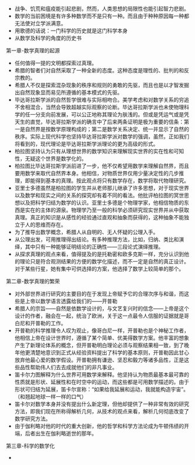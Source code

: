   * 战争、饥荒和瘟疫能引起悲剧，然而，人类思想的局限性也能引起智力悲剧。
  * 数学的当前困境是有许多种数学而不是只有一种。而且由于种种原因每一种都无法使对立学派满意。
  * 用歌德的话说：一门科学的历史就是这门科学本身
  * 从数学及科学的角度的历史书

  

第一章-数学真理的起源

  * 任何值得一提的文明都探索过真理。
  * 希腊的智者们对自然采取了一种全新的态度。这种态度是理性的、批判的和反宗教的。
  * 希腊人不仅是探索混杂现象的秩序和规则的勇敢的先驱，而且也是以才智发掘出自然现象显而易见所遵循的基本模式的先驱。
  * 毕达哥拉斯学派的自然哲学很难与实际相吻合。美学考虑和对数学关系的穷追不舍相混合，当然会导致超越实际观察的论断。毕达哥拉斯学派也未使物理科学的任一分支向前发展，可以公正地称其理论为肤浅的。但或是凭运气或是凭天生的直觉，毕达哥拉斯学派的确言中了后来两条证明是极为重要的信条：第一是自然界是按数学原理构成的；第二是数学关系决定、统一并显示了自然的秩序。实际上现代科学也坚持毕达哥拉斯学派对数学的强调，虽然，正如我们将看到的，现代理论是毕达哥拉斯学派理论的更为高级的形式。
  * 柏拉图坚持认为只有从理想世界的数学知识来理解现实世界的实在性和可知性，无疑这个世界是数学化的。
  * 柏拉图比毕达哥拉斯学派前进了一步，他不仅希望用数学来理解自然界，而且要用数学来取代自然界本身。他相信，对物质世界仅用少量决定性的几步推理，即能得到基本的真理。按此观点将只有数学存在，数学将取代物理研究。
  * 亚里士多德虽然是柏拉图的学生并从老师那儿继承了许多思想，对于现实世界以及数学和现实之间的关系的探究却有着不同的看法。他批评柏拉图的冥世思想以及把科学归结为数学的认识。亚里士多德是个物理学家，他相信物质的东西是实在的主体的源泉。物理学乃至一般的科学必须研究现实世界并从中获取真理。真正的知识是从感性的经验通过直观和抽象而获得的，这种抽象不能独立于人的思维而存在。
  * 为了推导出数学概念，希腊人从自明的、无人怀疑的公理入手。
  * 从公理出发，可用推理得出结论。有多种推理方法，比如，归纳、类比和演绎，其中只有一种能够证明结论的正确性——三段论式演绎推理。
  * 从探求真理的观点来看，值得提及的是托勒密和欧多克斯一样，充分认识到他的理论只是符合观测结果的方便的数学化描述，而不一定是自然的真正设计。对于某些行星，她有集中可供选择的方案，他选择了数学上较简单的那个。

  

第二章-数学真理的繁荣

  * 对外部世界进行研究的主要目的在于发现上帝赋予它的合理次序与和谐，而这些是上帝以数学语言透露给我们的——开普勒
  * 希腊人的宗旨——自然是依数学设计的，与文艺复兴时的信念——上帝是这个设计的作者，融会在一起，统治了欧洲，关于这一点最令人信服的证据就是哥白尼和开普勒的工作。
  * 开普勒的科学推理令人叹为观止，像哥白尼一样，开普勒也是个神秘工作者，他相信上帝在设计世界时，遵循了某个简单、优美得数学方案。他丰富的想象产生了新理论体系的概念，但开普勒明白理论必须与观察结果相一致，到了晚年他更清楚地意识到正式从经验资料提出了科学的基本原则，开普勒因此甘心放弃他最心爱的数学假设。开普勒拥有谦逊、坚忍和毅力等诸多品性，正是这些品性帮助伟人们去去成就他们的非凡事业。
  * 笛卡尔力图解释为什么世界可用数学来解释。他坚持认为物质最基本最可靠的性质就是形状、延展性和在时空中的运动，而这些都是可用数学描述的。由于形状可归结为延展，笛卡尔宣称：“如果给我延展和运动，我就能构造宇宙”。（和翘起地球一样一样的口气）
  * 笛卡尔对数学本身并没有提出什么新定理，但他却提供了一种非常有效的研究方法，即我们现在所称得解析几何，从技术的观点来看，解析几何彻底改变了数学研究方法。
  * 由于伽利略对他的时代的重大创新，他的哲学和科学方法论成为牛顿伟绩的开端，后者出生在伽利略逝世的那年。

  

第三章-科学的数学化

  *   

